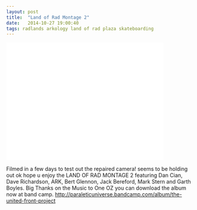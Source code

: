 ```yaml
---
layout: post
title:  "Land of Rad Montage 2"
date:   2014-10-27 19:00:40
tags: radlands arkology land of rad plaza skateboarding
---
```


<div class="post--video">
	<iframe width="420" height="315" src="//www.youtube.com/embed/wgC89gHif-Q" frameborder="0" allowfullscreen></iframe>
</div>

Filmed in a few days to test out the repaired camera! seems to be holding out ok hope u enjoy the LAND OF RAD MONTAGE 2 featuring Dan Cian, Dave Richardson, ARK, Bert Glennon, Jack Bereford, Mark Stern and Garth Boyles. Big Thanks on the Music to One OZ you can download the album now at band camp. <a href="http://paraleticuniverse.bandcamp.com/album/the-united-front-project" target="_blank">http://paraleticuniverse.bandcamp.com/album/the-united-front-project</a>
